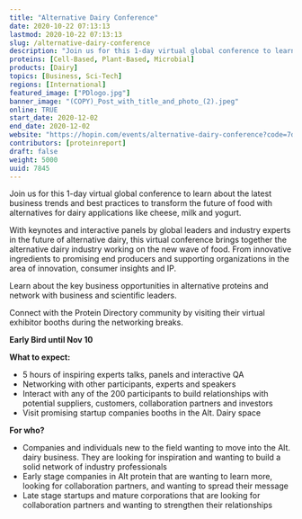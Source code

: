 ```yaml
---
title: "Alternative Dairy Conference"
date: 2020-10-22 07:13:13
lastmod: 2020-10-22 07:13:13
slug: /alternative-dairy-conference
description: "Join us for this 1-day virtual global conference to learn about the latest business trends and best practices to transform the future of food with alternatives for dairy applications like cheese, milk and yogurt.With keynotes and interactive panels by global leaders and industry experts in the future of alternative dairy, this virtual conference brings together the alternative dairy industry working on the new wave of food. From innovative ingredients to promising end producers and supporting organizations in the area of innovation, consumer insights and IP."
proteins: [Cell-Based, Plant-Based, Microbial]
products: [Dairy]
topics: [Business, Sci-Tech]
regions: [International]
featured_image: ["PDlogo.jpg"]
banner_image: "(COPY)_Post_with_title_and_photo_(2).jpeg"
online: TRUE
start_date: 2020-12-02
end_date: 2020-12-02
website: "https://hopin.com/events/alternative-dairy-conference?code=7da90dc2-bd59-4774-9c1f-ade09f6bb4d2"
contributors: [proteinreport]
draft: false
weight: 5000
uuid: 7845
---
```

<p>Join us for this 1-day virtual global conference to learn about the latest business trends and best practices to transform the future of food with alternatives for dairy applications like cheese, milk and yogurt.</p>
<p>With keynotes and interactive panels by global leaders and industry experts in the future of alternative dairy, this virtual conference brings together the alternative dairy industry working on the new wave of food. From innovative ingredients to promising end producers and supporting organizations in the area of innovation, consumer insights and IP.</p>
<p>Learn about the key business opportunities in alternative proteins and network with business and scientific leaders.</p>
<p>Connect with the Protein Directory community by visiting their virtual exhibitor booths during the networking breaks.</p>
<p><strong>Early Bird until Nov 10</strong></p>
<p><strong>What to expect:</strong></p>
<ul>
<li>5 hours of inspiring experts talks, panels and interactive QA</li>
<li>Networking with other participants, experts and speakers</li>
<li>Interact with any of the 200 participants to build relationships with potential suppliers, customers, collaboration partners and investors</li>
<li>Visit promising startup companies booths in the Alt. Dairy space</li>
</ul>
<p><strong>For who?</strong></p>
<ul>
<li>Companies and individuals new to the field wanting to move into the Alt. dairy business. They are looking for inspiration and wanting to build a solid network of industry professionals</li>
<li>Early stage companies in Alt protein that are wanting to learn more, looking for collaboration partners, and wanting to spread their message</li>
<li>Late stage startups and mature corporations that are looking for collaboration partners and wanting to strengthen their relationships</li>
</ul>
